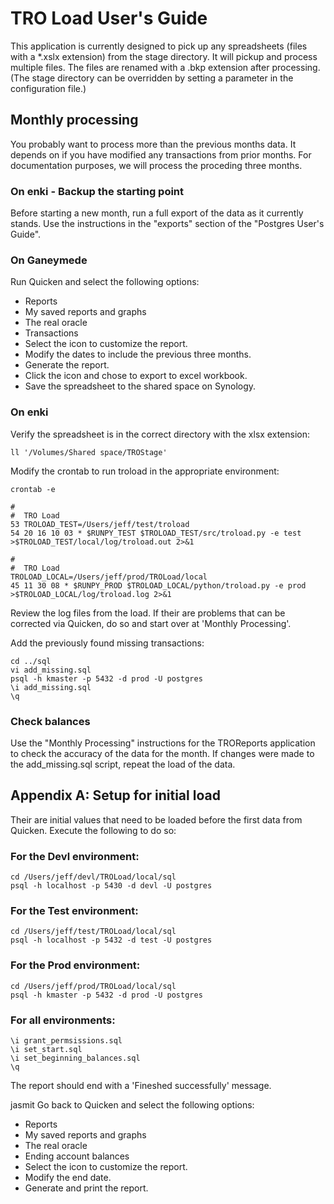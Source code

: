 # TRO Load User's Guide

This application is currently designed to pick up any spreadsheets (files with a *.xslx extension) from the stage directory. It will pickup and process multiple files. The files are renamed with a .bkp extension after processing. (The stage directory can be overridden by setting a parameter in the configuration file.)

## Monthly processing
You probably want to process more than the previous months data. It depends on if you have modified any transactions from prior months. For documentation purposes, we will process the proceding three months.

### On enki - Backup the starting point
Before starting a new month, run a full export of the data as it currently stands. Use the instructions in the "exports" section of the "Postgres User's Guide".

### On Ganeymede

Run Quicken and select the following options:

* Reports
* My saved reports and graphs
* The real oracle
* Transactions
* Select the icon to customize the report.
* Modify the dates to include the previous three months.
* Generate the report.
* Click the icon and chose to export to excel workbook.
* Save the spreadsheet to the shared space on Synology.


### On enki

Verify the spreadsheet is in the correct directory with the xlsx extension:

`ll '/Volumes/Shared space/TROStage'`

Modify the crontab to run troload in the appropriate environment:

`crontab -e`

~~~
#
#  TRO Load
53 TROLOAD_TEST=/Users/jeff/test/troload
54 20 16 10 03 * $RUNPY_TEST $TROLOAD_TEST/src/troload.py -e test >$TROLOAD_TEST/local/log/troload.out 2>&1
~~~

~~~prod
#
#  TRO Load
TROLOAD_LOCAL=/Users/jeff/prod/TROLoad/local
45 11 30 08 * $RUNPY_PROD $TROLOAD_LOCAL/python/troload.py -e prod >$TROLOAD_LOCAL/log/troload.log 2>&1
~~~

Review the log files from the load. If their are problems that can be corrected via Quicken, do so and start over at 'Monthly Processing'.

Add the previously found missing transactions:

```
cd ../sql
vi add_missing.sql
psql -h kmaster -p 5432 -d prod -U postgres
\i add_missing.sql
\q
```

### Check balances
Use the "Monthly Processing" instructions for the TROReports application to check the accuracy of the data for the month. If changes were made to the add_missing.sql script, repeat the load of the data.










## Appendix A: Setup for initial load
Their are initial values that need to be loaded before the first data from Quicken. Execute the following to do so:

### For the Devl environment:

```
cd /Users/jeff/devl/TROLoad/local/sql
psql -h localhost -p 5430 -d devl -U postgres
```

### For the Test environment:

```
cd /Users/jeff/test/TROLoad/local/sql
psql -h localhost -p 5432 -d test -U postgres
```

### For the Prod environment:

```
cd /Users/jeff/prod/TROLoad/local/sql
psql -h kmaster -p 5432 -d prod -U postgres
```

### For all environments:

```
\i grant_permsissions.sql
\i set_start.sql
\i set_beginning_balances.sql
\q
```
The report should end with a 'Fineshed successfully' message.




jasmit
Go back to Quicken and select the following options:

* Reports
* My saved reports and graphs
* The real oracle
* Ending account balances
* Select the icon to customize the report.
* Modify the end date.
* Generate and print the report.


